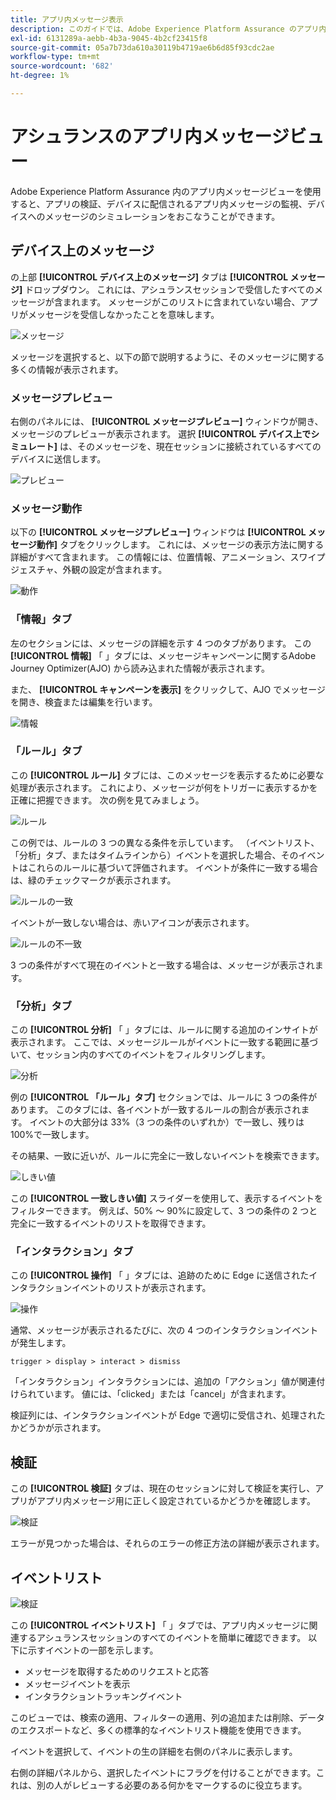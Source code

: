 ```yaml
---
title: アプリ内メッセージ表示
description: このガイドでは、Adobe Experience Platform Assurance のアプリ内メッセージビューについて詳しく説明します。
exl-id: 6131289a-aebb-4b3a-9045-4b2cf23415f8
source-git-commit: 05a7b73da610a30119b4719ae6b6d85f93cdc2ae
workflow-type: tm+mt
source-wordcount: '682'
ht-degree: 1%

---
```


# アシュランスのアプリ内メッセージビュー

Adobe Experience Platform Assurance 内のアプリ内メッセージビューを使用すると、アプリの検証、デバイスに配信されるアプリ内メッセージの監視、デバイスへのメッセージのシミュレーションをおこなうことができます。

## デバイス上のメッセージ

の上部 **[!UICONTROL デバイス上のメッセージ]** タブは **[!UICONTROL メッセージ]** ドロップダウン。 これには、アシュランスセッションで受信したすべてのメッセージが含まれます。 メッセージがこのリストに含まれていない場合、アプリがメッセージを受信しなかったことを意味します。

![メッセージ](./images/in-app-messaging/message.png)

メッセージを選択すると、以下の節で説明するように、そのメッセージに関する多くの情報が表示されます。

### メッセージプレビュー

右側のパネルには、 **[!UICONTROL メッセージプレビュー]** ウィンドウが開き、メッセージのプレビューが表示されます。 選択 **[!UICONTROL デバイス上でシミュレート]** は、そのメッセージを、現在セッションに接続されているすべてのデバイスに送信します。

![プレビュー](./images/in-app-messaging/preview.png)

### メッセージ動作

以下の **[!UICONTROL メッセージプレビュー]** ウィンドウは **[!UICONTROL メッセージ動作]** タブをクリックします。 これには、メッセージの表示方法に関する詳細がすべて含まれます。 この情報には、位置情報、アニメーション、スワイプジェスチャ、外観の設定が含まれます。

![動作](./images/in-app-messaging/gestures.png)

### 「情報」タブ

左のセクションには、メッセージの詳細を示す 4 つのタブがあります。 この **[!UICONTROL 情報]** 「 」タブには、メッセージキャンペーンに関するAdobe Journey Optimizer(AJO) から読み込まれた情報が表示されます。

また、 **[!UICONTROL キャンペーンを表示]** をクリックして、AJO でメッセージを開き、検査または編集を行います。

![情報](./images/in-app-messaging/info.png)

### 「ルール」タブ

この **[!UICONTROL ルール]** タブには、このメッセージを表示するために必要な処理が表示されます。 これにより、メッセージが何をトリガーに表示するかを正確に把握できます。 次の例を見てみましょう。

![ルール](./images/in-app-messaging/rules.png)

この例では、ルールの 3 つの異なる条件を示しています。 （イベントリスト、「分析」タブ、またはタイムラインから）イベントを選択した場合、そのイベントはこれらのルールに基づいて評価されます。 イベントが条件に一致する場合は、緑のチェックマークが表示されます。

![ルールの一致](./images/in-app-messaging/rule-match.png)

イベントが一致しない場合は、赤いアイコンが表示されます。

![ルールの不一致](./images/in-app-messaging/rule-mismatch.png)

3 つの条件がすべて現在のイベントと一致する場合は、メッセージが表示されます。

### 「分析」タブ

この **[!UICONTROL 分析]** 「 」タブには、ルールに関する追加のインサイトが表示されます。 ここでは、メッセージルールがイベントに一致する範囲に基づいて、セッション内のすべてのイベントをフィルタリングします。

![分析](./images/in-app-messaging/analyze.png)

例の **[!UICONTROL 「ルール」タブ]** セクションでは、ルールに 3 つの条件があります。 このタブには、各イベントが一致するルールの割合が表示されます。 イベントの大部分は 33%（3 つの条件のいずれか）で一致し、残りは 100%で一致します。

その結果、一致に近いが、ルールに完全に一致しないイベントを検索できます。

![しきい値](./images/in-app-messaging/threshold.png)

この **[!UICONTROL 一致しきい値]** スライダーを使用して、表示するイベントをフィルターできます。 例えば、50% ～ 90%に設定して、3 つの条件の 2 つと完全に一致するイベントのリストを取得できます。

### 「インタラクション」タブ

この **[!UICONTROL 操作]** 「 」タブには、追跡のために Edge に送信されたインタラクションイベントのリストが表示されます。

![操作](./images/in-app-messaging/interactions.png)

通常、メッセージが表示されるたびに、次の 4 つのインタラクションイベントが発生します。

```
trigger > display > interact > dismiss
```

「インタラクション」インタラクションには、追加の「アクション」値が関連付けられています。 値には、「clicked」または「cancel」が含まれます。

検証列には、インタラクションイベントが Edge で適切に受信され、処理されたかどうかが示されます。

## 検証

この **[!UICONTROL 検証]** タブは、現在のセッションに対して検証を実行し、アプリがアプリ内メッセージ用に正しく設定されているかどうかを確認します。

![検証](./images/in-app-messaging/validation.png)

エラーが見つかった場合は、それらのエラーの修正方法の詳細が表示されます。

## イベントリスト

![検証](./images/in-app-messaging/event-list.png)

この **[!UICONTROL イベントリスト]** 「 」タブでは、アプリ内メッセージに関連するアシュランスセッションのすべてのイベントを簡単に確認できます。 以下に示すイベントの一部を示します。

* メッセージを取得するためのリクエストと応答
* メッセージイベントを表示
* インタラクショントラッキングイベント

このビューでは、検索の適用、フィルターの適用、列の追加または削除、データのエクスポートなど、多くの標準的なイベントリスト機能を使用できます。

イベントを選択して、イベントの生の詳細を右側のパネルに表示します。

右側の詳細パネルから、選択したイベントにフラグを付けることができます。これは、別の人がレビューする必要のある何かをマークするのに役立ちます。
